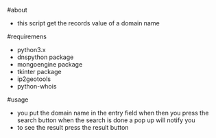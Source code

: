 #about
- this script get the records value of a domain name

#requiremens
- python3.x
- dnspython package
- mongoengine package
- tkinter package
- ip2geotools
- python-whois

#usage
- you put the domain name in the entry field when then you press the search button when the search is done a pop up will notify you
- to see the result press the result button 
